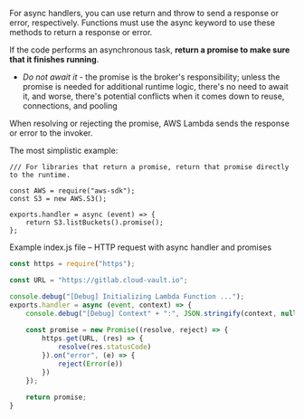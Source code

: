 For async handlers, you can use return and throw to send a response or error, respectively. Functions must use the async
keyword to use these methods to return a response or error.

If the code performs an asynchronous task, **return a promise to make sure that it finishes running**. 

- *Do not await it* - the promise is the broker's responsibility; unless the promise is needed for
additional runtime logic, there's no need to await it, and worse, there's potential conflicts 
when it comes down to reuse, connections, and pooling

When resolving or rejecting the promise, AWS Lambda sends the response or error to the invoker.

The most simplistic example:

```node
/// For libraries that return a promise, return that promise directly to the runtime.

const AWS = require("aws-sdk");
const S3 = new AWS.S3();

exports.handler = async (event) => { 
    return S3.listBuckets().promise();
};
```

Example index.js file – HTTP request with async handler and promises

```js
const https = require("https");

const URL = "https://gitlab.cloud-vault.io";

console.debug("[Debug] Initializing Lambda Function ...");
exports.handler = async (event, context) => {
    console.debug("[Debug] Context" + ":", JSON.stringify(context, null, 4));
    
    const promise = new Promise((resolve, reject) => {
        https.get(URL, (res) => {
            resolve(res.statusCode)
        }).on("error", (e) => {
            reject(Error(e))
        })
    });
    
    return promise;
}
```